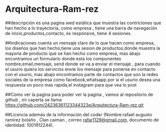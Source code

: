 # Arquitectura-Ram-rez
 
##descripción
es una pagina wed estática que muestra las contriciones que han hecho a lo trayectoria, como empresa , tiene una barra de navegación de inicio,productos,contacto, es respónsive, tiene 4 sesiones.

##indicaciones 
cuenta un mensaje claro de lo que hacen como empresa, los diseños que han hecho,tiene una sesion de productos,donde muestra la mayoria de producto que se han hecho
como empresa, mas abajo encontramos un formulario donde esta los componentes nombre,email,mensaje, send donde se va a enviar el mensaje , para cuando el usurio quiera los servicios envie los mensaje para ponerse en contacto con el usurio, mas abajo encontramos parte de contactos que son la redes sociales de la empresa como facebook,whatsapp por si el usurio desea una respuesta un poco mas rapida,el instagram para que vea lo post 

##Como ver la pagina 
para poder ver la pagina , vamos  al repositorio de github , mi caperta se llama  https://github.com/24236361123344323e/Arquitectura-Ram-rez.git

##Licencia 
además de la información del coder (Nombre:rafael augusto ramirez bolaño , Clan caiman , correo rafar1129@gmail.com,
documento de identidad: 1001912244).
